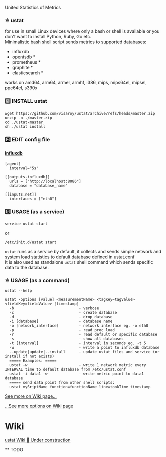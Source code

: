 United Statistics of Metrics
### ⚛️ ustat
for use in small Linux devices where only a bash or shell is available or you don't want to install Python, Ruby, Go etc.  
Minimalistic bash shell script sends metrics to supported databases:  
* influxdb  
* opentsdb *  
* prometheus *  
* graphite *  
* elasticsearch *

works on amd64, arm64, armel, armhf, i386, mips, mips64el, mipsel, ppc64el, s390x

### 1️⃣ INSTALL ustat
``` shell
wget https://github.com/visaroy/ustat/archive/refs/heads/master.zip
unzip -o ./master.zip
cd ./ustat-master
sh ./ustat install
```

### 2️⃣ EDIT config file
#### [influxdb](https://github.com/influxdata/influxdb)
```
[agent]
  interval="5s"

[[outputs.influxdb]]
  urls = ["http://localhost:8086"]
  database = "database_name"

[[inputs.net]]
  interfaces = ["eth0"]
```
### 3️⃣ USAGE (as a service)
``` shell
service ustat start
```
or
``` shell
/etc/init.d/ustat start
```

`ustat` runs as a service by default, it collects and sends simple network and system load statistics to default database defined in ustat.conf  
It is also used as standalone `ustat` shell command which sends specific data to the database.

### ⚛️ USAGE (as a command)
``` shell
ustat --help
```

``` shell
ustat -options [value] <measurementName> <tagKey=tagValue> <fieldKey=fieldValue> [timestamp]
  -b                             - verbose
  -c                             - create database
  -d                             - drop database
  -i [database]                  - database name
  -o [network_interface]         - network interface eg. -o eth0
  -p                             - read proc load
  -r                             - read default or specific database
  -s                             - show all databases
  -t [interval]                  - interval in seconds eg. -t 5
  -w                             - write a point to influxdb database
  --update|update|--install      - update ustat files and service (or install if not exists)
  ===== Examples: =====
  ustat -w                       - write 1 network metric every INTERVAL time to default database from /etc/ustat.conf
  ustat -i data1 -w              - write metric point to data1 database
  ===== send data point from other shell scripts:
  ustat mySriptName function=functionName line=tookTime timestamp
```



[See more on Wiki page...](https://github.com/visaroy/ustat/wiki)



[...See more options on Wiki page](https://github.com/visaroy/ustat/wiki)  

# Wiki
[ustat Wiki 🚧 Under construction](https://github.com/visaroy/ustat/wiki)

** TODO
